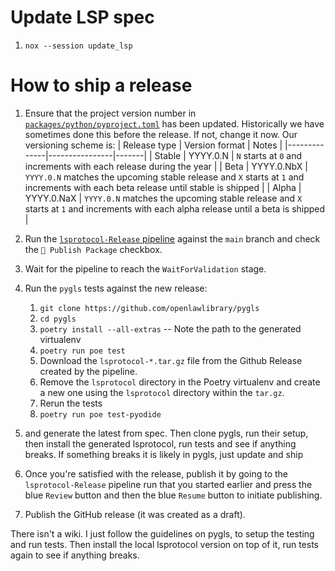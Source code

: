 # Update LSP spec

1. `nox --session update_lsp`

# How to ship a release

1. Ensure that the project version number in [`packages/python/pyproject.toml`](packages/python/pyproject.toml) has been updated. Historically we have sometimes done this before the release. If not, change it now. Our versioning scheme is:
   | Release type | Version format | Notes |
   |--------------|----------------|-------|
   | Stable | YYYY.0.N | `N` starts at `0` and increments with each release during the year |
   | Beta | YYYY.0.NbX | `YYYY.0.N` matches the upcoming stable release and `X` starts at `1` and increments with each beta release until stable is shipped |
   | Alpha | YYYY.0.NaX | `YYYY.0.N` matches the upcoming stable release and `X` starts at `1` and increments with each alpha release until a beta is shipped |

1. Run the [`lsprotocol-Release` pipeline](https://dev.azure.com/devdiv/DevDiv/_build?definitionId=26767) against the `main` branch and check the `🚀 Publish Package` checkbox.
1. Wait for the pipeline to reach the `WaitForValidation` stage.
1. Run the `pygls` tests against the new release:
    1. `git clone https://github.com/openlawlibrary/pygls`
    1. `cd pygls`
    1. `poetry install --all-extras` -- Note the path to the generated virtualenv
    1. `poetry run poe test`
    1. Download the `lsprotocol-*.tar.gz` file from the Github Release created by the pipeline.
    1. Remove the `lsprotocol` directory in the Poetry virtualenv and create a new one using the `lsprotocol` directory within the `tar.gz`.
    1. Rerun the tests
    1. `poetry run poe test-pyodide`
1. and generate the latest from spec. Then clone pygls, run their setup, then install the generated lsprotocol, run tests and see if anything breaks. If something breaks it is likely in pygls, just update and ship
1. Once you're satisfied with the release, publish it by going to the `lsprotocol-Release` pipeline run that you started earlier and press the blue `Review` button and then the blue `Resume` button to initiate publishing.
1. Publish the GitHub release (it was created as a draft).

There isn't a wiki. I just follow the guidelines on pygls, to setup the testing and run tests. Then install the local lsprotocol version on top of it, run tests again to see if anything breaks.
